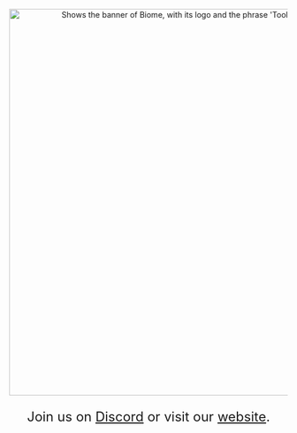 <p align="center">
    <picture>
        <source media="(prefers-color-scheme: dark)" srcset="https://raw.githubusercontent.com/biomejs/resources/main/banner-dark.svg">
        <source media="(prefers-color-scheme: light)" srcset="https://raw.githubusercontent.com/biomejs/resources/main/banner-light.svg">
        <img alt="Shows the banner of Biome, with its logo and the phrase 'Toolchain of the web'." src="https://raw.githubusercontent.com/biomejs/resources/main/banner-light.svg" width="700">
    </picture>
</p>

<div align="center">
    <p style="font-size: 24px">
        Join us on <a href="https://discord.gg/BypW39g6Yc">Discord</a> or visit our <a href="https://biomejs.dev">website</a>.
    </p>
</div>
